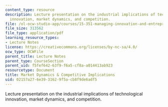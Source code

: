```yaml
---
content_type: resource
description: Lecture presentation on the industrial implications of technological
  innovation, market dynamics, and competition.
file: /ol-ocw-studio-app/courses/15-351-managing-innovation-and-entrepreneurship-spring-2008/02157a276e3931629f5acb8f9de6adf5_02_lec.pdf
file_size: 313562
file_type: application/pdf
learning_resource_types:
- Lecture Notes
license: https://creativecommons.org/licenses/by-nc-sa/4.0/
ocw_type: OCWFile
parent_title: Lecture Notes
parent_type: CourseSection
parent_uid: f5fef642-63f9-f6a5-cf8a-a014413ab923
resourcetype: Document
title: Market Dynamics & Competitive Implications
uid: 02157a27-6e39-3162-9f5a-cb8f9de6adf5
---
```

Lecture presentation on the industrial implications of technological innovation, market dynamics, and competition.